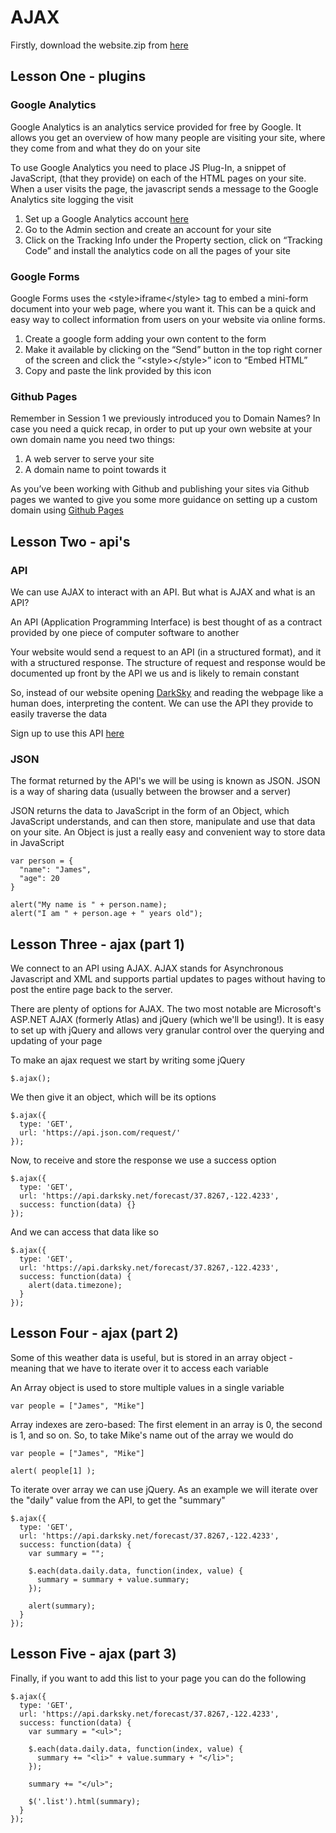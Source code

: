 # AJAX

Firstly, download the website.zip from [here](https://drive.google.com/open?id=0B6i1g6ETAjs6UHlqZjRBR2tBcEU)

## Lesson One - plugins

### Google Analytics

Google Analytics is an analytics service provided for free by Google. It allows you get an overview of how many people are visiting your site, where they come from and what they do on your site

To use Google Analytics you need to place JS Plug-In, a snippet of JavaScript, (that they provide) on each of the HTML pages on your site. When a user visits the page, the javascript sends a message to the Google Analytics site logging the visit

1. Set up a Google Analytics account [here](https://analytics.google.com)
2. Go to the Admin section and create an account for your site
3. Click on the Tracking Info under the Property section, click on “Tracking Code” and install the analytics code on all the pages of your site

### Google Forms

Google Forms uses the &lt;style&gt;iframe&lt;/style&gt; tag to embed a mini-form document into your web page, where you want it. This can be a quick and easy way to collect information from users on your website via online forms.

1. Create a google form adding your own content to the form
2. Make it available by clicking on the “Send” button in the top right corner of the screen and click the “&lt;style&gt;&lt;/style&gt;” icon to “Embed HTML”
3. Copy and paste the link provided by this icon

### Github Pages

Remember in Session 1 we previously introduced you to Domain Names? In case you need a quick recap, in order to put up your own website at your own domain name you need two things:

1. A web server to serve your site
2. A domain name to point towards it

As you’ve been working with Github and publishing your sites via Github pages we wanted to give you some more guidance on setting up a custom domain using [Github Pages](https://help.github.com/articles/quick-start-setting-up-a-custom-domain/)

## Lesson Two - api's

### API

We can use AJAX to interact with an API. But what is AJAX and what is an API?

An API (Application Programming Interface) is best thought of as a contract provided by one piece of computer software to another

Your website would send a request to an API (in a structured format), and it with a structured response. The structure of request and response would be documented up front by the API we us and is likely to remain constant

So, instead of our website opening [DarkSky](https://darksky.net/) and reading the webpage like a human does, interpreting the content. We can use the API they provide to easily traverse the data

Sign up to use this API [here](https://darksky.net/dev/register)

### JSON

The format returned by the API's we will be using is known as JSON. JSON is a way of sharing data (usually between the browser and a server)

JSON returns the data to JavaScript in the form of an Object, which JavaScript understands, and can then store, manipulate and use that data on your site. An Object is just a really easy and convenient way to store data in JavaScript

```
var person = {
  "name": "James",
  "age": 20
}

alert("My name is " + person.name);
alert("I am " + person.age + " years old");
```

## Lesson Three - ajax (part 1)

We connect to an API using AJAX. AJAX stands for Asynchronous Javascript and XML and supports partial updates to pages without having to post the entire page back to the server.

There are plenty of options for AJAX. The two most notable are Microsoft's ASP.NET AJAX (formerly Atlas) and jQuery (which we'll be using!). It is easy to set up with jQuery and allows very granular control over the querying and updating of your page

To make an ajax request we start by writing some jQuery

```
$.ajax();
```

We then give it an object, which will be its options

```
$.ajax({
  type: 'GET',
  url: 'https://api.json.com/request/'
});
```

Now, to receive and store the response we use a success option

```
$.ajax({
  type: 'GET',
  url: 'https://api.darksky.net/forecast/37.8267,-122.4233',
  success: function(data) {}
});
```

And we can access that data like so
```
$.ajax({
  type: 'GET',
  url: 'https://api.darksky.net/forecast/37.8267,-122.4233',
  success: function(data) {
    alert(data.timezone);
  }
});
```

## Lesson Four - ajax (part 2)

Some of this weather data is useful, but is stored in an array object - meaning that we have to iterate over it to access each variable

An Array object is used to store multiple values in a single variable

```
var people = ["James", "Mike"]
```

Array indexes are zero-based: The first element in an array is 0, the second is 1, and so on. So, to take Mike's name out of the array we would do

```
var people = ["James", "Mike"]

alert( people[1] );
```

To iterate over array we can use jQuery. As an example we will iterate over the "daily" value from the API, to get the "summary"

```
$.ajax({
  type: 'GET',
  url: 'https://api.darksky.net/forecast/37.8267,-122.4233',
  success: function(data) {
    var summary = "";
    
    $.each(data.daily.data, function(index, value) {
      summary = summary + value.summary;
    });
    
    alert(summary);
  }
});
```

## Lesson Five - ajax (part 3)

Finally, if you want to add this list to your page you can do the following

```
$.ajax({
  type: 'GET',
  url: 'https://api.darksky.net/forecast/37.8267,-122.4233',
  success: function(data) {
    var summary = "<ul>";
    
    $.each(data.daily.data, function(index, value) {
      summary += "<li>" + value.summary + "</li>";
    });
    
    summary += "</ul>";
    
    $('.list').html(summary);
  }
});
```
